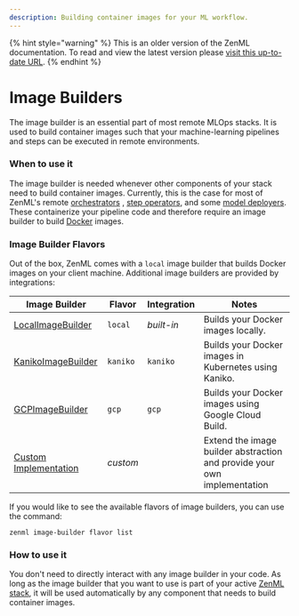 ```yaml
---
description: Building container images for your ML workflow.
---
```


{% hint style="warning" %}
This is an older version of the ZenML documentation. To read and view the latest version please [visit this up-to-date URL](https://docs.zenml.io).
{% endhint %}


# Image Builders

The image builder is an essential part of most remote MLOps stacks. It is used to build container images such that your
machine-learning pipelines and steps can be executed in remote environments.

### When to use it

The image builder is needed whenever other components of your stack need to build container images. Currently, this is
the case for most of ZenML's remote [orchestrators](../orchestrators/orchestrators.md)
, [step operators](../step-operators/step-operators.md), and
some [model deployers](../model-deployers/model-deployers.md). These containerize your pipeline code and therefore
require an image builder to build [Docker](https://www.docker.com/) images.

### Image Builder Flavors

Out of the box, ZenML comes with a `local` image builder that builds Docker images on your client machine. Additional
image builders are provided by integrations:

| Image Builder                      | Flavor   | Integration | Notes                                                                    |
| ---------------------------------- | -------- | ----------- | ------------------------------------------------------------------------ |
| [LocalImageBuilder](local.md)      | `local`  | _built-in_  | Builds your Docker images locally.                                       |
| [KanikoImageBuilder](kaniko.md)    | `kaniko` | `kaniko`    | Builds your Docker images in Kubernetes using Kaniko.                    |
| [GCPImageBuilder](gcp.md)          | `gcp`    | `gcp`       | Builds your Docker images using Google Cloud Build.                      |
| [Custom Implementation](custom.md) | _custom_ |             | Extend the image builder abstraction and provide your own implementation |

If you would like to see the available flavors of image builders, you can use the command:

```shell
zenml image-builder flavor list
```

### How to use it

You don't need to directly interact with any image builder in your code. As long as the image builder that you want to
use is part of your active [ZenML stack](/docs/book/user-guide/starter-guide/understand-stacks.md), it will be used
automatically by any component that needs to build container images.
